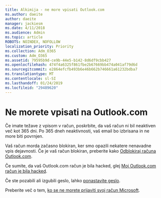 ```yaml
---
title: Alkimija - ne more vpisati Outlook.com
ms.author: daeite
author: daeite
manager: jackiesm
ms.date: 4/11/2018
ms.audience: Admin
ms.topic: article
ROBOTS: NOINDEX, NOFOLLOW
localization_priority: Priority
ms.collection: Adm_O365
ms.custom: Adm_O365
ms.assetid: 79595b9d-ce9b-44e5-b142-8d6df9cbb427
ms.openlocfilehash: 474f4a6325f861fbe2b67669bb474a041af79d6d
ms.sourcegitcommit: e2864efcfb493b6e46b662b746661a61232bdba7
ms.translationtype: MT
ms.contentlocale: sl-SI
ms.lasthandoff: 01/24/2019
ms.locfileid: "29489620"
---
```

# <a name="cant-sign-in-to-outlookcom"></a>Ne morete vpisati na Outlook.com

Če imate težave z vpisom v račun, poskrbite, da vaš račun ni bil neaktiven več kot 365 dni. Po 365 dneh neaktivnosti, vaš email bo izbrisana in ne more biti povrnjen.
  
Vaš račun morda začasno blokiran, ker smo opazili nekatere nenavadne vpis dejavnosti. Če je vaš račun blokiran, preberite kako [Odblokiraj računa Outlook.com](https://support.office.com/article/f4ad2701-d166-4d8b-8a6a-9af2a1f8a4c4.aspx). 
  
Če sumite, da vaš Outlook.com račun je bila hacked, glej [Moj Outlook.com račun je bila hacked](https://support.office.com/article/35993ac5-ac2f-494e-aacb-5232dda453d8.aspx).
  
Če ste pozabili ali izgubili geslo, lahko [ponastavite geslo](https://go.microsoft.com/fwlink/p/?LinkID=242804).
  
Preberite več o tem, [ko se ne morete prijaviti svoj račun Microsoft](https://go.microsoft.com/fwlink/p/?linkid=837479).
  

